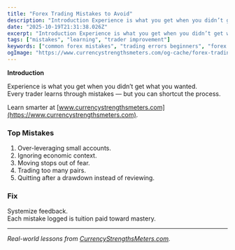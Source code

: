 ```yaml
---
title: "Forex Trading Mistakes to Avoid"
description: "Introduction Experience is what you get when you didn’t get what you wanted..."
date: "2025-10-19T21:31:38.026Z"
excerpt: "Introduction Experience is what you get when you didn’t get what you wanted. Every trader learns through mistakes — but you can shortcut the process. Learn smarter at [www.currencystrengthsmeters.com](https://www.currencystrengthsmeters.com). Top Mistakes 1. Over-leveraging small accounts. 2. Ignoring economic context. 3. Moving stops out of fear. 4. Trading too many pairs...."
tags: ["mistakes", "learning", "trader improvement"]
keywords: ["common forex mistakes", "trading errors beginners", "forex discipline tips", "risk management mistakes", "psychological trading traps"]
ogImage: "https://www.currencystrengthsmeters.com/og-cache/forex-trading-mistakes-to-avoid.jpg"
---
```

**Introduction**

Experience is what you get when you didn’t get what you wanted.  
Every trader learns through mistakes — but you can shortcut the process.

Learn smarter at [www.currencystrengthsmeters.com](https://www.currencystrengthsmeters.com).

### Top Mistakes

1. Over-leveraging small accounts.  
2. Ignoring economic context.  
3. Moving stops out of fear.  
4. Trading too many pairs.  
5. Quitting after a drawdown instead of reviewing.

### Fix

Systemize feedback.  
Each mistake logged is tuition paid toward mastery.

---

*Real-world lessons from [CurrencyStrengthsMeters.com](https://www.currencystrengthsmeters.com).*
